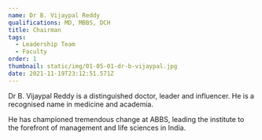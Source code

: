 ```yaml
---
name: Dr B. Vijaypal Reddy
qualifications: MD, MBBS, DCH
title: Chairman
tags:
  - Leadership Team
  - Faculty
order: 1
thumbnail: static/img/01-05-01-dr-b-vijaypal.jpg
date: 2021-11-19T23:12:51.571Z
---
```

Dr B. Vijaypal Reddy is a distinguished doctor, leader and influencer. He is a recognised name in medicine and academia.  

He has championed tremendous change at ABBS, leading the institute to the forefront of management and life sciences in India.